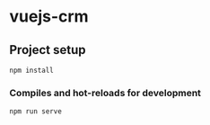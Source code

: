 # vuejs-crm

## Project setup
```
npm install
```

### Compiles and hot-reloads for development
```
npm run serve
```
